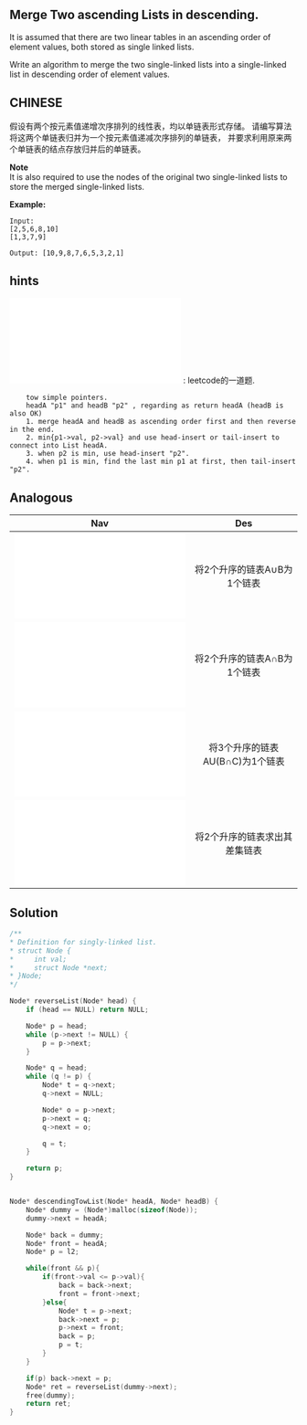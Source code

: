 ## Merge Two ascending Lists in descending.

It is assumed that there are two linear tables in an ascending order of element values, both stored as single linked lists.

Write an algorithm to merge the two single-linked lists into a single-linked list in descending order of element values.



## CHINESE
假设有两个按元素值递增次序排列的线性表，均以单链表形式存储。
请编写算法将这两个单链表归并为一个按元素值递减次序排列的单链表，
并要求利用原来两个单链表的结点存放归并后的单链表。

**Note** <br />
It is also required to use the nodes of the original two single-linked lists to store the merged single-linked lists.

**Example:**
```
Input:
[2,5,6,8,10]
[1,3,7,9]

Output: [10,9,8,7,6,5,3,2,1]
```

## hints
![reverseList](../../../../leetcode/easy/206/reverseList.md) : leetcode的一道题.
```
    tow simple pointers.
    headA "p1" and headB "p2" , regarding as return headA (headB is also OK)
    1. merge headA and headB as ascending order first and then reverse in the end.
    2. min{p1->val, p2->val} and use head-insert or tail-insert to connect into List headA.
    3. when p2 is min, use head-insert "p2".
    4. when p1 is min, find the last min p1 at first, then tail-insert "p2".

```

## Analogous
|                Nav                    |                 Des                 |
|:-------------------------------------:|:-----------------------------------:|
|![unionSetTowList](unionSetTowList.md) |将2个升序的链表A∪B为1个链表          |
|![interSetTowList](interSetTowList.md) |将2个升序的链表A∩B为1个链表          |
|![mixThreeList](mixThreeList.md)       |将3个升序的链表AU(B∩C)为1个链表      |
|![differentSetTowList](differentSetTowList.md)|将2个升序的链表求出其差集链表 |

## Solution
``` c
/**
* Definition for singly-linked list.
* struct Node {
*     int val;
*     struct Node *next;
* }Node;
*/

Node* reverseList(Node* head) {
    if (head == NULL) return NULL;

    Node* p = head;
    while (p->next != NULL) {
        p = p->next;
    }

    Node* q = head;
    while (q != p) {
        Node* t = q->next;
        q->next = NULL;

        Node* o = p->next;
        p->next = q;
        q->next = o;

        q = t;
    }

    return p;
}


Node* descendingTowList(Node* headA, Node* headB) {
    Node* dummy = (Node*)malloc(sizeof(Node));
    dummy->next = headA;

    Node* back = dummy;
    Node* front = headA;
    Node* p = l2;

    while(front && p){
        if(front->val <= p->val){
            back = back->next;
            front = front->next;
        }else{
            Node* t = p->next;
            back->next = p;
            p->next = front;
            back = p;
            p = t;
        }
    }

    if(p) back->next = p;
    Node* ret = reverseList(dummy->next);
    free(dummy);
    return ret;
}

```